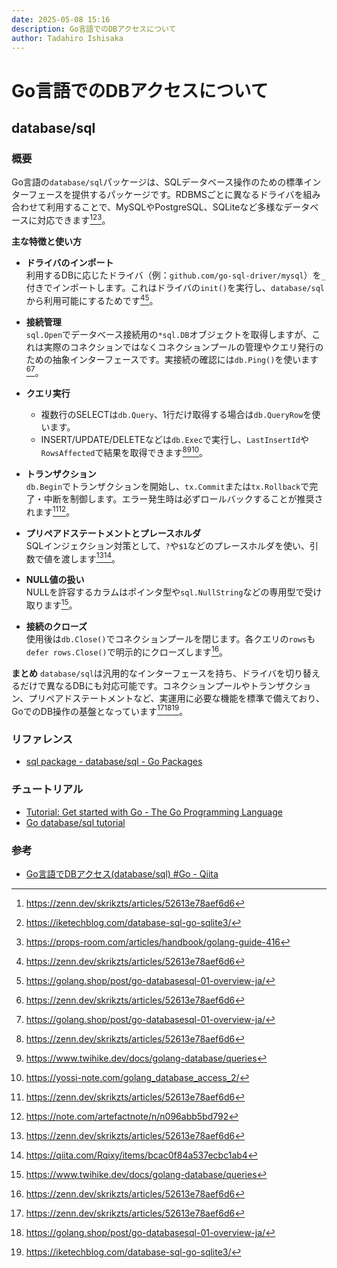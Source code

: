```yaml
---
date: 2025-05-08 15:16
description: Go言語でのDBアクセスについて
author: Tadahiro Ishisaka
---
```


# Go言語でのDBアクセスについて

## database/sql

### 概要

Go言語の`database/sql`パッケージは、SQLデータベース操作のための標準インターフェースを提供するパッケージです。RDBMSごとに異なるドライバを組み合わせて利用することで、MySQLやPostgreSQL、SQLiteなど多様なデータベースに対応できます[^2][^5][^8]。

**主な特徴と使い方**

- **ドライバのインポート**  
  利用するDBに応じたドライバ（例：`github.com/go-sql-driver/mysql`）を`_`付きでインポートします。これはドライバの`init()`を実行し、`database/sql`から利用可能にするためです[^2][^3]。

- **接続管理**  
  `sql.Open`でデータベース接続用の`*sql.DB`オブジェクトを取得しますが、これは実際のコネクションではなくコネクションプールの管理やクエリ発行のための抽象インターフェースです。実接続の確認には`db.Ping()`を使います[^2][^3]。

- **クエリ実行**  
  - 複数行のSELECTは`db.Query`、1行だけ取得する場合は`db.QueryRow`を使います。
  - INSERT/UPDATE/DELETEなどは`db.Exec`で実行し、`LastInsertId`や`RowsAffected`で結果を取得できます[^2][^6][^18]。

- **トランザクション**  
  `db.Begin`でトランザクションを開始し、`tx.Commit`または`tx.Rollback`で完了・中断を制御します。エラー発生時は必ずロールバックすることが推奨されます[^2][^17]。

- **プリペアドステートメントとプレースホルダ**  
  SQLインジェクション対策として、`?`や`$1`などのプレースホルダを使い、引数で値を渡します[^2][^15]。

- **NULL値の扱い**  
  NULLを許容するカラムはポインタ型や`sql.NullString`などの専用型で受け取ります[^6]。

- **接続のクローズ**  
  使用後は`db.Close()`でコネクションプールを閉じます。各クエリの`rows`も`defer rows.Close()`で明示的にクローズします[^2]。

**まとめ**
`database/sql`は汎用的なインターフェースを持ち、ドライバを切り替えるだけで異なるDBにも対応可能です。コネクションプールやトランザクション、プリペアドステートメントなど、実運用に必要な機能を標準で備えており、GoでのDB操作の基盤となっています[^2][^3][^5]。

### リファレンス

- [sql package \- database/sql \- Go Packages](https://pkg.go.dev/database/sql@go1.24.3)

### チュートリアル

- [Tutorial: Get started with Go \- The Go Programming Language](https://go.dev/doc/tutorial/getting-started)
- [Go database/sql tutorial](http://go-database-sql.org/index.html)

### 参考

- [Go言語でDBアクセス\(database/sql\) \#Go \- Qiita](https://qiita.com/taka23kz/items/cb7ae9ac6cf343b3dec2)

[^2]: <https://zenn.dev/skrikzts/articles/52613e78aef6d6>
[^3]: <https://golang.shop/post/go-databasesql-01-overview-ja/>
[^5]: <https://iketechblog.com/database-sql-go-sqlite3/>
[^6]: <https://www.twihike.dev/docs/golang-database/queries>
[^8]: <https://props-room.com/articles/handbook/golang-guide-416>
[^15]: <https://qiita.com/Rqixy/items/bcac0f84a537ecbc1ab4>
[^17]: <https://note.com/artefactnote/n/n096abb5bd792>
[^18]: <https://yossi-note.com/golang_database_access_2/>

